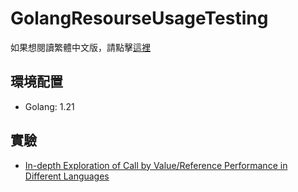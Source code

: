 # GolangResourseUsageTesting
如果想閱讀繁體中文版，請點擊[這裡](docs/TranditionalChinese_README.md)

## 環境配置
* Golang: 1.21

## 實驗
- [In-depth Exploration of Call by Value/Reference Performance in Different Languages](docs/Exp1_English.md)